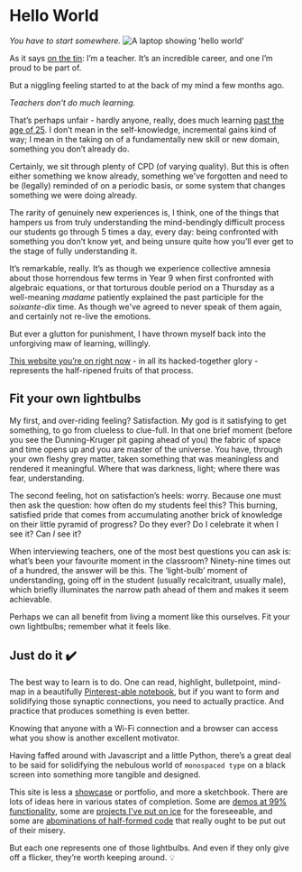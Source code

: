 
# Hello World

_You have to start somewhere._
 ![A laptop showing 'hello world'](https://images.unsplash.com/photo-1644792863360-40fa85ea52e7?ixlib=rb-4.0.3&ixid=MnwxMjA3fDB8MHxwaG90by1wYWdlfHx8fGVufDB8fHx8&auto=format&fit=crop&w=530&q=80)

As it says [on the tin](http://mbruges.com/index.html): I’m a teacher. It’s an incredible career, and one I’m proud to be part of.

But a niggling feeling started to at the back of my mind a few months ago.

*Teachers don't do much learning.*

That’s perhaps unfair - hardly anyone, really, does much learning [past the age of 25](https://www.tes.com/magazine/analysis/general/why-better-cpd-could-be-answer-teacher-retention). I don’t mean in the self-knowledge, incremental gains kind of way; I mean in the taking on of a fundamentally new skill or new domain, something you don’t already do.

Certainly, we sit through plenty of CPD (of varying quality). But this is often either something we know already, something we've forgotten and need to be (legally) reminded of on a periodic basis, or some system that changes something we were doing already.

The rarity of genuinely new experiences is, I think, one of the things that hampers us from truly understanding the mind-bendingly difficult process our students go through 5 times a day, every day: being confronted with something you don’t know yet, and being unsure quite how you’ll ever get to the stage of fully understanding it.

It’s remarkable, really. It’s as though we experience collective amnesia about those horrendous few terms in Year 9 when first confronted with algebraic equations, or that torturous double period on a Thursday as a well-meaning *madame* patiently explained the past participle for the *soixante-dix* time. As though we've agreed to never speak of them again, and certainly not re-live the emotions.

But ever a glutton for punishment, I have thrown myself back into the unforgiving maw of learning, willingly.

[This website you’re on right now](mbruges.com) - in all its hacked-together glory  - represents the half-ripened fruits of that process.

## Fit your own lightbulbs

My first, and over-riding feeling? Satisfaction. My god is it satisfying to get something, to go from clueless to clue-full. In that one brief moment (before you see the Dunning-Kruger pit gaping ahead of you) the fabric of space and time opens up and you are master of the universe. You have, through your own fleshy grey matter, taken something that was meaningless and rendered it meaningful. Where that was darkness, light; where there was fear, understanding.

The second feeling, hot on satisfaction’s heels: worry. Because one must then ask the question: how often do my students feel this? This burning, satisfied pride that comes from accumulating another brick of knowledge on their little pyramid of progress? Do they ever? Do I celebrate it when I see it? Can *I* see it?

When interviewing teachers, one of the most best questions you can ask is: what’s been your favourite moment in the classroom? Ninety-nine times out of a hundred, the answer will be this. The ‘light-bulb’ moment of understanding, going off in the student (usually recalcitrant, usually male), which briefly illuminates the narrow path ahead of them and makes it seem achievable.

Perhaps we can all benefit from living a moment like this ourselves. Fit your own lightbulbs; remember what it feels like.

## Just do it ✔️

The best way to learn is to do. One can read, highlight, bulletpoint, mind-map in a beautifully [Pinterest-able notebook](https://www.vox.com/the-goods/22538703/tiktok-productivity-hacks-gen-z), but if you want to form and solidifying those synaptic connections, you need to actually practice. And practice that produces something is even better.

Knowing that anyone with a Wi-Fi connection and a browser can access what you show is another excellent motivator.

Having faffed around with Javascript and a little Python, there’s a great deal to be said for solidifying the nebulous world of `monospaced type` on a black screen into something more tangible and designed.

This site is less a [showcase](https://mbruges.com/codeplayground.html) or portfolio, and more a sketchbook. There are lots of ideas here in various states of completion. Some are [demos at 99% functionality](https://mbruges.com/wotd.html), some are [projects I've put on ice](https://open.spotify.com/show/1s44mmlysg8G7lLW5QvGb5?si=5889d05e4c8a4171) for the foreseeable, and some are [abominations of half-formed code](https://mbruges.com/codeplayground.html) that really ought to be put out of their misery.

But each one represents one of those lightbulbs. And even if they only give off a flicker, they’re worth keeping around. 💡
